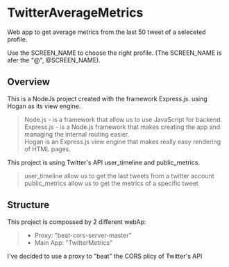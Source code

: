 # TwitterAverageMetrics
Web app to get average metrics from the last 50 tweet of a seleceted profile.

Use the SCREEN_NAME to choose the right profile.
(The SCREEN_NAME is afer the "@", @SCREEN_NAME).

## Overview

This is a NodeJs project created with the framework Express.js. using Hogan as its view engine.
> Node.js -  is a framework that allow us to use JavaScript for backend. <br/>
> Express.js - is a Node.js framework that makes creating the app and managing the internal routing easier. <br/>
> Hogan is an Express.js view engine that makes really easy rendering of HTML pages. <br/>

This project is using Twitter's API user_timeline and public_metrics.
> user_timeline allow us to get the last tweets from a twitter account <br/>
> public_metrics allow us to get the metrics of a specific tweet <br/>


## Structure 
 
This project is compossed by 2 different webAp:
> - Proxy: "beat-cors-server-master"
> - Main App: "TwitterMetrics"  


I've decided to use a proxy to "beat" the CORS plicy of Twitter's API

